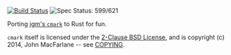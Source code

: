 [![Build Status](https://travis-ci.org/kivikakk/comrak.svg?branch=master)](https://travis-ci.org/kivikakk/comrak)
![Spec Status: 599/621](https://img.shields.io/badge/specs-599%2F621-yellow.svg)

Porting [jgm's `cmark`](https://github.com/jgm/cmark) to Rust for fun.

`cmark` itself is licensed under the [2-Clause BSD License](https://opensource.org/licenses/BSD-2-Clause),
and is copyright (c) 2014, John MacFarlane -- see
[COPYING](https://github.com/jgm/cmark/blob/118ebb338840d67005ee57ec39060d2b68f4ec7c/COPYING).
